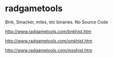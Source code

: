 # radgametools
Bink, Smacker, miles, etc binaries. No Source Code

http://www.radgametools.com/bnkhist.htm

http://www.radgametools.com/smkhist.htm

http://www.radgametools.com/msshist.htm

